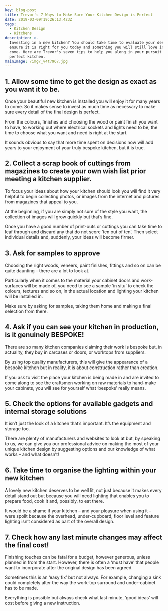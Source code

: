 ```yaml
---
key: blog-post
title: Trevor's 7 Ways to Make Sure Your Kitchen Design is Perfect
date: 2019-03-09T19:26:13.423Z
tags:
  - Kitchen Design
  - Kitchens
description: >-
  Investing in a new kitchen? You should take time to evaluate your design and
  ensure it is right for you today and something you will still love in years to
  come. Here are Trevor's seven tips to help you along in your pursuit for that
  perfect kitchen. 
mainImage: /img/_v4t7967.jpg
---
```

## 1. Allow some time to get the design as exact as you want it to be.

Once your beautiful new kitchen is installed you will enjoy it for many years to come. So it makes sense to invest as much time as necessary to make sure every detail of the final design is perfect.

From the colours, finishes and choosing the wood or paint finish you want to have, to working out where electrical sockets and lights need to be, the time to choose what you want and need is right at the start.

It sounds obvious to say that more time spent on decisions now will add years to your enjoyment of your truly bespoke kitchen, but it is true.

## 2. Collect a scrap book of cuttings from magazines to create your own wish list prior meeting a kitchen supplier.

To focus your ideas about how your kitchen should look you will find it very helpful to begin collecting photos, or images from the internet and pictures from magazines that appeal to you.

At the beginning, if you are simply not sure of the style you want, the collection of images will grow quickly but that’s fine.

Once you have a good number of print-outs or cuttings you can take time to leaf through and discard any that do not score ‘ten out of ten’. Then select individual details and, suddenly, your ideas will become firmer.

## 3. Ask for samples to approve

Choosing the right woods, veneers, paint finishes, fittings and so on can be quite daunting – there are a lot to look at.

Particularly when it comes to the material your cabinet doors and work-surfaces will be made of, you need to see a sample ‘in situ’ to check the colours, textures and so on, in the actual location and lighting your kitchen will be installed in.

Make sure by asking for samples, taking them home and making a final selection from there.

## 4. Ask if you can see your kitchen in production, is it genuinely BESPOKE!

There are so many kitchen companies claiming their work is bespoke but, in actuality, they buy in carcases or doors, or worktops from suppliers.

By using top quality manufacturers, this will give the appearance of a bespoke kitchen but in reality, it is about construction rather than creation.

If you ask to visit the place your kitchen is being made in and are invited to come along to see the craftsmen working on raw materials to hand-make your cabinets, you will see for yourself what ‘bespoke’ really means.

## 5. Check the options for available gadgets and internal storage solutions

It isn’t just the look of a kitchen that’s important. It’s the equipment and storage too.

There are plenty of manufacturers and websites to look at but, by speaking to us, we can give you our professional advice on making the most of your unique kitchen design by suggesting options and our knowledge of what works – and what doesn’t!

## 6. Take time to organise the lighting within your new kitchen

A lovely new kitchen deserves to be well lit, not just because it makes every detail stand out but because you will need lighting that enables you to prepare food, cook it and, possibly, to eat there.

It would be a shame if your kitchen – and your pleasure when using it – were spoilt because the overhead, under-cupboard, floor level and feature lighting isn’t considered as part of the overall design.

## 7. Check how any last minute changes may affect the final cost!

Finishing touches can be fatal for a budget, however generous, unless planned in from the start. However, there is often a ‘must have’ that people want to incorporate after the original design has been agreed.

Sometimes this is an ‘easy fix’ but not always. For example, changing a sink could completely alter the way the work-top surround and under-cabinet has to be made.

Everything is possible but always check what last minute, ‘good ideas’ will cost before giving a new instruction.
